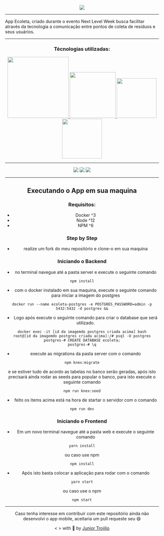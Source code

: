 <div align="center">
  <img src="https://user-images.githubusercontent.com/39541807/84270647-6077c380-ab01-11ea-8ae2-5795784c29f0.png">
</div>

---

App Ecoleta, criado durante o evento Next Level Week busca facilitar através da tecnologia a comunicação entre pontos de coleta de resíduos e seus usuários. 

---

<h3 align="center">Técnologias utilizadas:</h3>

<div display="flex" align="center">  
  <a href="https://reactjs.org/">
    <img src="https://user-images.githubusercontent.com/39541807/84271397-6f12aa80-ab02-11ea-9df7-c7eacbbb5763.png" width=200px>
  </a>
  <a href="https://www.docker.com/">
    <img src="https://user-images.githubusercontent.com/39541807/84271891-0f68cf00-ab03-11ea-8747-6214e5ed071b.png" width=150px>
  </a>
  <a href="postgresql.org">
     <img src="https://user-images.githubusercontent.com/39541807/84272045-4c34c600-ab03-11ea-8cf0-41914e848580.png" width=130px>
  </a>
   <a href="https://nodejs.org/en/">
     <img src="https://user-images.githubusercontent.com/39541807/84272518-e5fc7300-ab03-11ea-841a-03cdadae9cd4.png" width=130px>
  </a>  
<div>
  
---

<img src="https://user-images.githubusercontent.com/39541807/84273224-cb76c980-ab04-11ea-9b68-3a0209ba0217.png">
<img src="https://user-images.githubusercontent.com/39541807/84273542-2c060680-ab05-11ea-8e40-10aa6fa7d577.png">
<img src="https://user-images.githubusercontent.com/39541807/84273622-450eb780-ab05-11ea-86ca-1e2fdee02a27.png">
 
 ---
 ## Executando o App em sua maquina
 
### Requisitos:

- Docker ^3
- Node ^12
- NPM ^6

### Step by Step

- realize um fork do meu repositório e clone-o em sua maquina

### Iniciando o Backend

- no terminal navegue até a pasta server e execute o seguinte comando
```
npm install
```
- com o docker instalado em sua maquina, execute o seguinte comando para iniciar a imagem do postgres
```
docker run --name ecoleta-postgres -e POSTGRES_PASSWORD=admin -p 5432:5432 -d postgres &&
```
- Logo após execute o seguinte comando para criar o database que será utilizado.
```
docker exec -it [id da imagemdo postgres criada acima] bash
root@[id da imagemdo postgres criada acima]:/# psql -U postgres
postgres-# CREATE DATABASE ecoleta;
postgres-# \q
```
- execute as migrations da pasta server com o comando
```
npm knex:migrate
```
e se estiver tudo de acordo as tabelas no banco serão geradas, após isto precisará ainda rodar as seeds para popular o banco, para isto execute o seguinte comando
```
npm run knex:seed
```
- feito os items acima está na hora de startar o servidor com o comando
```
npm run dev
```

### Iniciando o Frontend

- Em um novo terminal navegue até a pasta web e execute o seguinte comando
```
yarn install
```
ou caso use npm
```
npm install
```
- Após isto basta colocar a aplicação para rodar com o comando
```
yarn start
```
ou caso use o npm
```
npm start
```

---

Caso tenha interesse em contribuir com este repositório ainda não desenvolvi o app mobile, aceitaria um pull requeste seu 😄

<p align="center">< > with 💙 by <a href="https://github.com/JuniorTrojilio">Junior Trojilio</a></p>

